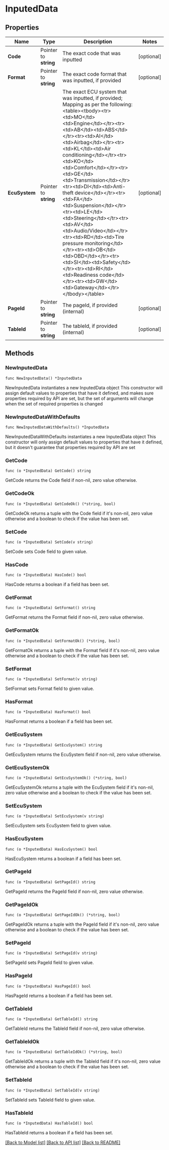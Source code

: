 # InputedData

## Properties

Name | Type | Description | Notes
------------ | ------------- | ------------- | -------------
**Code** | Pointer to **string** | The exact code that was inputted | [optional] 
**Format** | Pointer to **string** | The exact code format that was inputted, if provided | [optional] 
**EcuSystem** | Pointer to **string** | The exact ECU system that was inputted, if provided; Mapping as per the following:&lt;table&gt;&lt;tbody&gt;&lt;tr&gt;&lt;td&gt;MO&lt;/td&gt;&lt;td&gt;Engine&lt;/td&gt;&lt;/tr&gt;&lt;tr&gt;&lt;td&gt;AB&lt;/td&gt;&lt;td&gt;ABS&lt;/td&gt;&lt;/tr&gt;&lt;tr&gt;&lt;td&gt;AI&lt;/td&gt;&lt;td&gt;Airbag&lt;/td&gt;&lt;/tr&gt;&lt;tr&gt;&lt;td&gt;KL&lt;/td&gt;&lt;td&gt;Air conditioning&lt;/td&gt;&lt;/tr&gt;&lt;tr&gt;&lt;td&gt;KO&lt;/td&gt;&lt;td&gt;Comfort&lt;/td&gt;&lt;/tr&gt;&lt;tr&gt;&lt;td&gt;GE&lt;/td&gt;&lt;td&gt;Transmission&lt;/td&gt;&lt;/tr&gt;&lt;tr&gt;&lt;td&gt;DI&lt;/td&gt;&lt;td&gt;Anti-theft device&lt;/td&gt;&lt;/tr&gt;&lt;tr&gt;&lt;td&gt;FA&lt;/td&gt;&lt;td&gt;Suspension&lt;/td&gt;&lt;/tr&gt;&lt;tr&gt;&lt;td&gt;LE&lt;/td&gt;&lt;td&gt;Steering&lt;/td&gt;&lt;/tr&gt;&lt;tr&gt;&lt;td&gt;AV&lt;/td&gt;&lt;td&gt;Audio/Video&lt;/td&gt;&lt;/tr&gt;&lt;tr&gt;&lt;td&gt;RD&lt;/td&gt;&lt;td&gt;Tire pressure monitoring&lt;/td&gt;&lt;/tr&gt;&lt;tr&gt;&lt;td&gt;OB&lt;/td&gt;&lt;td&gt;OBD&lt;/td&gt;&lt;/tr&gt;&lt;tr&gt;&lt;td&gt;SI&lt;/td&gt;&lt;td&gt;Safety&lt;/td&gt;&lt;/tr&gt;&lt;tr&gt;&lt;td&gt;RI&lt;/td&gt;&lt;td&gt;Readiness code&lt;/td&gt;&lt;/tr&gt;&lt;tr&gt;&lt;td&gt;GW&lt;/td&gt;&lt;td&gt;Gateway&lt;/td&gt;&lt;/tr&gt;&lt;/tbody&gt;&lt;/table&gt; | [optional] 
**PageId** | Pointer to **string** | The pageId, if provided (internal) | [optional] 
**TableId** | Pointer to **string** | The tableId, if provided (internal) | [optional] 

## Methods

### NewInputedData

`func NewInputedData() *InputedData`

NewInputedData instantiates a new InputedData object
This constructor will assign default values to properties that have it defined,
and makes sure properties required by API are set, but the set of arguments
will change when the set of required properties is changed

### NewInputedDataWithDefaults

`func NewInputedDataWithDefaults() *InputedData`

NewInputedDataWithDefaults instantiates a new InputedData object
This constructor will only assign default values to properties that have it defined,
but it doesn't guarantee that properties required by API are set

### GetCode

`func (o *InputedData) GetCode() string`

GetCode returns the Code field if non-nil, zero value otherwise.

### GetCodeOk

`func (o *InputedData) GetCodeOk() (*string, bool)`

GetCodeOk returns a tuple with the Code field if it's non-nil, zero value otherwise
and a boolean to check if the value has been set.

### SetCode

`func (o *InputedData) SetCode(v string)`

SetCode sets Code field to given value.

### HasCode

`func (o *InputedData) HasCode() bool`

HasCode returns a boolean if a field has been set.

### GetFormat

`func (o *InputedData) GetFormat() string`

GetFormat returns the Format field if non-nil, zero value otherwise.

### GetFormatOk

`func (o *InputedData) GetFormatOk() (*string, bool)`

GetFormatOk returns a tuple with the Format field if it's non-nil, zero value otherwise
and a boolean to check if the value has been set.

### SetFormat

`func (o *InputedData) SetFormat(v string)`

SetFormat sets Format field to given value.

### HasFormat

`func (o *InputedData) HasFormat() bool`

HasFormat returns a boolean if a field has been set.

### GetEcuSystem

`func (o *InputedData) GetEcuSystem() string`

GetEcuSystem returns the EcuSystem field if non-nil, zero value otherwise.

### GetEcuSystemOk

`func (o *InputedData) GetEcuSystemOk() (*string, bool)`

GetEcuSystemOk returns a tuple with the EcuSystem field if it's non-nil, zero value otherwise
and a boolean to check if the value has been set.

### SetEcuSystem

`func (o *InputedData) SetEcuSystem(v string)`

SetEcuSystem sets EcuSystem field to given value.

### HasEcuSystem

`func (o *InputedData) HasEcuSystem() bool`

HasEcuSystem returns a boolean if a field has been set.

### GetPageId

`func (o *InputedData) GetPageId() string`

GetPageId returns the PageId field if non-nil, zero value otherwise.

### GetPageIdOk

`func (o *InputedData) GetPageIdOk() (*string, bool)`

GetPageIdOk returns a tuple with the PageId field if it's non-nil, zero value otherwise
and a boolean to check if the value has been set.

### SetPageId

`func (o *InputedData) SetPageId(v string)`

SetPageId sets PageId field to given value.

### HasPageId

`func (o *InputedData) HasPageId() bool`

HasPageId returns a boolean if a field has been set.

### GetTableId

`func (o *InputedData) GetTableId() string`

GetTableId returns the TableId field if non-nil, zero value otherwise.

### GetTableIdOk

`func (o *InputedData) GetTableIdOk() (*string, bool)`

GetTableIdOk returns a tuple with the TableId field if it's non-nil, zero value otherwise
and a boolean to check if the value has been set.

### SetTableId

`func (o *InputedData) SetTableId(v string)`

SetTableId sets TableId field to given value.

### HasTableId

`func (o *InputedData) HasTableId() bool`

HasTableId returns a boolean if a field has been set.


[[Back to Model list]](../README.md#documentation-for-models) [[Back to API list]](../README.md#documentation-for-api-endpoints) [[Back to README]](../README.md)


